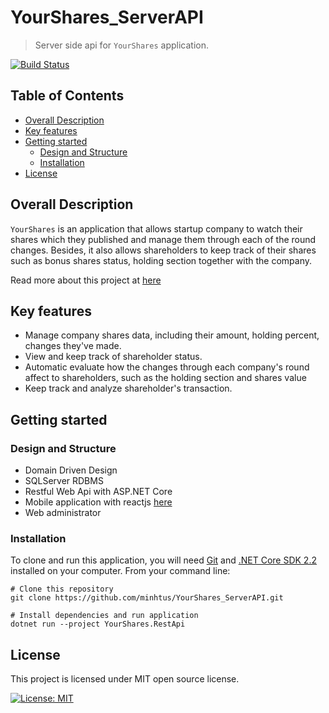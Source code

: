 # YourShares_ServerAPI

> Server side api for `YourShares` application.

[![Build Status](https://dev.azure.com/caovanphu19980307/YourShares/_apis/build/status/fptu-se1269-group3.YourShares_ServerAPI?branchName=master)](https://dev.azure.com/caovanphu19980307/YourShares/_build/latest?definitionId=4&branchName=master)

## Table of Contents

* [Overall Description](#Overall-Description)
* [Key features](#Key-features)
* [Getting started](#Getting-started)
    * [Design and Structure](#Design-and-Structure)
    * [Installation](#Installation)
* [License](#License)

## Overall Description

`YourShares` is an application that allows startup company to watch their shares which they published and manage them through each of the round changes. Besides, it also allows shareholders to keep track of their shares such as bonus shares status, holding section together with the company.

Read more about this project at [here](https://sites.google.com/fpt.edu.vn/yourshares)

## Key features

* Manage company shares data, including their amount, holding percent, changes they've made.
* View and keep track of shareholder status.
* Automatic evaluate how the changes through each company's round affect to shareholders, such as the holding section and shares value
* Keep track and analyze shareholder's transaction.


## Getting started

### Design and Structure

* Domain Driven Design
* SQLServer RDBMS
* Restful Web Api with ASP.NET Core
* Mobile application with reactjs [here](https://github.com/phancongbinh1998/YourShares)
* Web administrator

### Installation

To clone and run this application, you will need [Git](https://git-scm.com) and [.NET Core SDK 2.2](https://dotnet.microsoft.com/download/dotnet-core/2.2) installed on your computer. From your command line:

```shell=
# Clone this repository
git clone https://github.com/minhtus/YourShares_ServerAPI.git

# Install dependencies and run application
dotnet run --project YourShares.RestApi
```

## License

This project is licensed  under MIT open source license.

[![License: MIT](https://img.shields.io/badge/License-MIT-blue.svg)](https://opensource.org/licenses/MIT)
